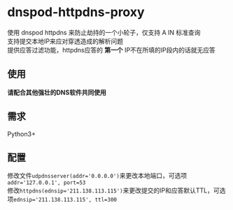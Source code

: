 # dnspod-httpdns-proxy
使用 dnspod httpdns 来防止劫持的一个小轮子，仅支持 A IN 标准查询  
支持提交本地IP来应对穿透造成的解析问题  
提供应答过滤功能，httpdns应答的 __第一个__ IP不在所填的IP段内的话就无应答  
## 使用  
__请配合其他强壮的DNS软件共同使用__  
## 需求  
Python3+  
## 配置  
修改文件```udpdnsserver(addr='0.0.0.0')```来更改本地端口，可选项```addr='127.0.0.1', port=53```  
修改```httpdns(ednsip='211.138.113.115')```来更改提交的IP和应答默认TTL，可选项```ednsip='211.138.113.115', ttl=300```  

